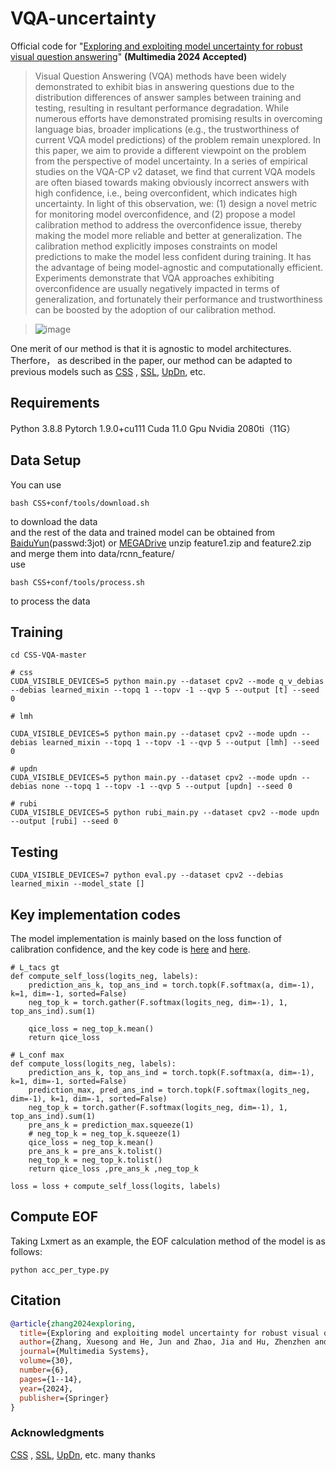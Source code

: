 # VQA-uncertainty

Official code for "[Exploring and exploiting model uncertainty for robust visual question answering](https://link.springer.com/article/10.1007/s00530-024-01560-0)" **(Multimedia 2024 Accepted)** 


>Visual Question Answering (VQA) methods have been widely demonstrated to exhibit bias in answering questions due to the distribution differences of answer samples between training and testing, resulting in resultant performance degradation. While numerous efforts have demonstrated promising results in overcoming language bias, broader implications (e.g., the trustworthiness of current VQA model predictions) of the problem remain unexplored. In this paper, we aim to provide a different viewpoint on the problem from the perspective of model uncertainty. In a series of empirical studies on the VQA-CP v2 dataset, we find that current VQA models are often biased towards making obviously incorrect answers with high confidence, i.e., being overconfident, which indicates high uncertainty. In light of this observation, we: (1) design a novel metric for monitoring model overconfidence, and (2) propose a model calibration method to address the overconfidence issue, thereby making the model more reliable and better at generalization. The calibration method explicitly imposes constraints on model predictions to make the model less confident during training. It has the advantage of being model-agnostic and computationally efficient. Experiments demonstrate that VQA approaches exhibiting overconfidence are usually negatively impacted in terms of generalization, and fortunately their performance and trustworthiness can be boosted by the adoption of our calibration method. 

> ![image](https://github.com/user-attachments/assets/ef546396-63ff-4a53-a88e-07fe81c927ac)

One merit of our method is that it is agnostic to model architectures. Therfore， as described in the paper, our method can be adapted to previous models such as [CSS](https://github.com/yanxinzju/CSS-VQA) , [SSL](https://github.com/CrossmodalGroup/SSL-VQA), [UpDn](https://github.com/chrisc36/bottom-up-attention-vqa), etc.

## Requirements
Python 3.8.8
Pytorch 1.9.0+cu111
Cuda 11.0
Gpu Nvidia 2080ti（11G）

## Data Setup
You can use
```
bash CSS+conf/tools/download.sh
```
to download the data <br> and the rest of the data and trained model can be obtained from [BaiduYun](https://pan.baidu.com/s/1oHdwYDSJXC1mlmvu8cQhKw)(passwd:3jot) or [MEGADrive](https://mega.nz/folder/0JBzGBZD#YGgonKMnwqmeSZmoV7hjMg) unzip feature1.zip and feature2.zip and merge them into data/rcnn_feature/ <br> use
```
bash CSS+conf/tools/process.sh 
```
to process the data <br>

## Training
```
cd CSS-VQA-master

# css
CUDA_VISIBLE_DEVICES=5 python main.py --dataset cpv2 --mode q_v_debias --debias learned_mixin --topq 1 --topv -1 --qvp 5 --output [t] --seed 0

# lmh

CUDA_VISIBLE_DEVICES=5 python main.py --dataset cpv2 --mode updn --debias learned_mixin --topq 1 --topv -1 --qvp 5 --output [lmh] --seed 0

# updn
CUDA_VISIBLE_DEVICES=5 python main.py --dataset cpv2 --mode updn --debias none --topq 1 --topv -1 --qvp 5 --output [updn] --seed 0

# rubi
CUDA_VISIBLE_DEVICES=5 python rubi_main.py --dataset cpv2 --mode updn --output [rubi] --seed 0
```

## Testing

```
CUDA_VISIBLE_DEVICES=7 python eval.py --dataset cpv2 --debias learned_mixin --model_state []
```

## Key implementation codes
The model implementation is mainly based on the loss function of calibration confidence, and the key code is [here](https://github.com/shonnon-zxs/VQA-uncertainty/blob/mms/base_model.py#L19) and [here](https://github.com/shonnon-zxs/VQA-uncertainty/blob/mms/base_model.py#L86). 
```
# L_tacs gt
def compute_self_loss(logits_neg, labels):
    prediction_ans_k, top_ans_ind = torch.topk(F.softmax(a, dim=-1), k=1, dim=-1, sorted=False)
    neg_top_k = torch.gather(F.softmax(logits_neg, dim=-1), 1, top_ans_ind).sum(1)

    qice_loss = neg_top_k.mean()
    return qice_loss

# L_conf max
def compute_loss(logits_neg, labels):
    prediction_ans_k, top_ans_ind = torch.topk(F.softmax(a, dim=-1), k=1, dim=-1, sorted=False)
    prediction_max, pred_ans_ind = torch.topk(F.softmax(logits_neg, dim=-1), k=1, dim=-1, sorted=False)
    neg_top_k = torch.gather(F.softmax(logits_neg, dim=-1), 1, top_ans_ind).sum(1)
    pre_ans_k = prediction_max.squeeze(1)
    # neg_top_k = neg_top_k.squeeze(1)
    qice_loss = neg_top_k.mean()
    pre_ans_k = pre_ans_k.tolist()
    neg_top_k = neg_top_k.tolist()
    return qice_loss ,pre_ans_k ,neg_top_k

loss = loss + compute_self_loss(logits, labels)
```

## Compute EOF
Taking Lxmert as an example, the EOF calculation method of the model is as follows:
```
python acc_per_type.py
```



## Citation

```bibtex
@article{zhang2024exploring,
  title={Exploring and exploiting model uncertainty for robust visual question answering},
  author={Zhang, Xuesong and He, Jun and Zhao, Jia and Hu, Zhenzhen and Yang, Xun and Li, Jia and Hong, Richang},
  journal={Multimedia Systems},
  volume={30},
  number={6},
  pages={1--14},
  year={2024},
  publisher={Springer}
}
  ```

### Acknowledgments
[CSS](https://github.com/yanxinzju/CSS-VQA) , [SSL](https://github.com/CrossmodalGroup/SSL-VQA), [UpDn](https://github.com/chrisc36/bottom-up-attention-vqa), etc. many thanks


